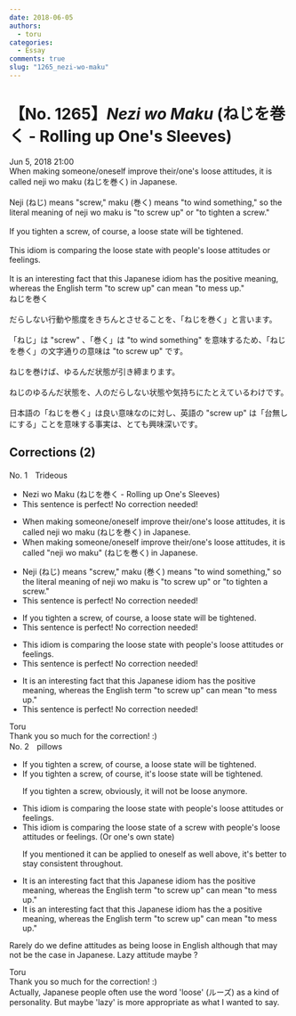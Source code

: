 ```yaml
---
date: 2018-06-05
authors:
  - toru
categories:
  - Essay
comments: true
slug: "1265_nezi-wo-maku"
---
```


# 【No. 1265】<strong><em>Nezi wo Maku</em></strong> (ねじを巻く - Rolling up One's Sleeves)
<div class="date">Jun 5, 2018 21:00</div>
<div id="post"><div id="body_show_ori">
When making someone/oneself improve their/one's loose attitudes, it is called neji wo maku (ねじを巻く) in Japanese.<br/><br/>Neji (ねじ) means "screw," maku (巻く) means "to wind something," so the literal meaning of neji wo maku is "to screw up" or "to tighten a screw."<br/><br/>If you tighten a screw, of course, a loose state will be tightened.<br/><br/>This idiom is comparing the loose state with people's loose attitudes or feelings.<br/><br/>It is an interesting fact that this Japanese idiom has the positive meaning, whereas the English term "to screw up" can mean "to mess up."
</div></div>

<!-- more -->

<div id="post_ja"><div id="body_show_mo">
ねじを巻く<br/><br/>だらしない行動や態度をきちんとさせることを、「ねじを巻く」と言います。<br/><br/>「ねじ」は "screw" 、「巻く」は "to wind something" を意味するため、「ねじを巻く」の文字通りの意味は "to screw up" です。<br/><br/>ねじを巻けば、ゆるんだ状態が引き締まります。<br/><br/>ねじのゆるんだ状態を、人のだらしない状態や気持ちにたとえているわけです。<br/><br/>日本語の「ねじを巻く」は良い意味なのに対し、英語の "screw up" は「台無しにする」ことを意味する事実は、とても興味深いです。
</div></div>

## Corrections (2)
<div id="block"><div class="first_name"> No. 1　<span class="just_name">Trideous</span></div><div id="block2">
<ul class="correction_field">
<li class="incorrect">Nezi wo Maku (ねじを巻く - Rolling up One's Sleeves)</li>
<li class="corrected perfect">This sentence is perfect! No correction needed!</li>
</ul>
<ul class="correction_field">
<li class="incorrect">When making someone/oneself improve their/one's loose attitudes, it is called neji wo maku (ねじを巻く) in Japanese.</li>
<li class="corrected correct">
When making someone/oneself improve their/one's loose attitudes, it is called <span class="f_blue">"</span>neji wo maku<span class="f_blue">"</span> (ねじを巻く) in Japanese.
</li>
</ul>
<ul class="correction_field">
<li class="incorrect">Neji (ねじ) means "screw," maku (巻く) means "to wind something," so the literal meaning of neji wo maku is "to screw up" or "to tighten a screw."</li>
<li class="corrected perfect">This sentence is perfect! No correction needed!</li>
</ul>
<ul class="correction_field">
<li class="incorrect">If you tighten a screw, of course, a loose state will be tightened.</li>
<li class="corrected perfect">This sentence is perfect! No correction needed!</li>
</ul>
<ul class="correction_field">
<li class="incorrect">This idiom is comparing the loose state with people's loose attitudes or feelings.</li>
<li class="corrected perfect">This sentence is perfect! No correction needed!</li>
</ul>
<ul class="correction_field">
<li class="incorrect">It is an interesting fact that this Japanese idiom has the positive meaning, whereas the English term "to screw up" can mean "to mess up."</li>
<li class="corrected perfect">This sentence is perfect! No correction needed!</li>
</ul>
</div><div class="name"><span class="just_name">Toru</span><br>
Thank you so much for the correction! :)
</div>
</div>
<div id="block"><div class="first_name"> No. 2　<span class="just_name">pillows</span></div><div id="block2">
<ul class="correction_field">
<li class="incorrect">If you tighten a screw, of course, a loose state will be tightened.</li>
<li class="corrected correct">
If you tighten a screw, <span class="sline">of course, </span><span class="f_blue">it's</span> loose state will be tightened.
<p class="correction_comment">If you tighten a screw, obviously, it will not be loose anymore.</p>
</li>
</ul>
<ul class="correction_field">
<li class="incorrect">This idiom is comparing the loose state with people's loose attitudes or feelings.</li>
<li class="corrected correct">
This idiom is comparing the loose state <span class="f_red">of a screw</span> with people's loose attitudes or feelings. <span class="f_blue">(Or one's own state)</span>
<p class="correction_comment">If you mentioned it can be applied to oneself as well above, it's better to stay consistent throughout.</p>
</li>
</ul>
<ul class="correction_field">
<li class="incorrect">It is an interesting fact that this Japanese idiom has the positive meaning, whereas the English term "to screw up" can mean "to mess up."</li>
<li class="corrected correct">
It is an interesting fact that this Japanese idiom has <span class="sline">the</span> <span class="f_blue">a </span>positive meaning, whereas the English term "to screw up" can mean "to mess up."
</li>
</ul>
<p class="comment_small">
 Rarely do we define attitudes as being loose in English although that may not be the case in Japanese.  Lazy attitude maybe ?
 <br/>
</p>

</div><div class="name"><span class="just_name">Toru</span><br>
Thank you so much for the correction! :)<br/>Actually, Japanese people often use the word 'loose' (ルーズ) as a kind of personality. But maybe 'lazy' is more appropriate as what I wanted to say.
</div>
</div>
